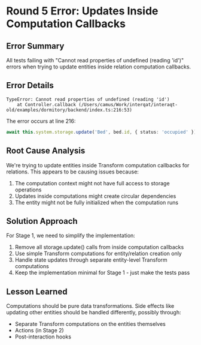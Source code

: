 # Round 5 Error: Updates Inside Computation Callbacks

## Error Summary
All tests failing with "Cannot read properties of undefined (reading 'id')" errors when trying to update entities inside relation computation callbacks.

## Error Details
```
TypeError: Cannot read properties of undefined (reading 'id')
    at Controller.callback (/Users/camus/Work/interqat/interaqt-old/examples/dormitory/backend/index.ts:216:53)
```

The error occurs at line 216:
```typescript
await this.system.storage.update('Bed', bed.id, { status: 'occupied' });
```

## Root Cause Analysis
We're trying to update entities inside Transform computation callbacks for relations. This appears to be causing issues because:
1. The computation context might not have full access to storage operations
2. Updates inside computations might create circular dependencies
3. The entity might not be fully initialized when the computation runs

## Solution Approach
For Stage 1, we need to simplify the implementation:
1. Remove all storage.update() calls from inside computation callbacks
2. Use simple Transform computations for entity/relation creation only
3. Handle state updates through separate entity-level Transform computations
4. Keep the implementation minimal for Stage 1 - just make the tests pass

## Lesson Learned
Computations should be pure data transformations. Side effects like updating other entities should be handled differently, possibly through:
- Separate Transform computations on the entities themselves
- Actions (in Stage 2)
- Post-interaction hooks